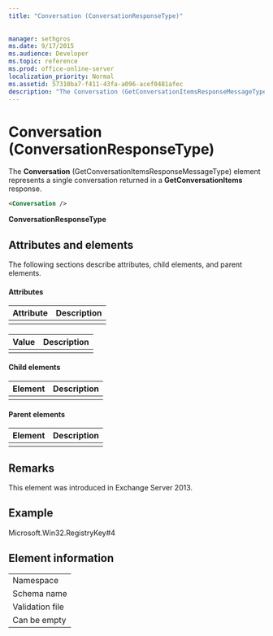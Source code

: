 ```yaml
---
title: "Conversation (ConversationResponseType)"
 
 
manager: sethgros
ms.date: 9/17/2015
ms.audience: Developer
ms.topic: reference
ms.prod: office-online-server
localization_priority: Normal
ms.assetid: 57310ba7-f411-43fa-a096-acef0481afec
description: "The Conversation (GetConversationItemsResponseMessageType) element represents a single conversation returned in a GetConversationItems response."
---
```


# Conversation (ConversationResponseType)

The **Conversation** (GetConversationItemsResponseMessageType) element represents a single conversation returned in a **GetConversationItems** response. 
  
```XML
<Conversation />
```

 **ConversationResponseType**
## Attributes and elements

The following sections describe attributes, child elements, and parent elements.
  
#### Attributes

|**Attribute**|**Description**|
|:-----|:-----|
|||
   
#### 

|**Value**|**Description**|
|:-----|:-----|
|||
   
#### Child elements

|**Element**|**Description**|
|:-----|:-----|
|||
   
#### Parent elements

|**Element**|**Description**|
|:-----|:-----|
|||
   
## Remarks

This element was introduced in Exchange Server 2013.
  
## Example

Microsoft.Win32.RegistryKey#4
  
## Element information

||
|:-----|
|Namespace  <br/> |
|Schema name  <br/> |
|Validation file  <br/> |
|Can be empty  <br/> |
   

